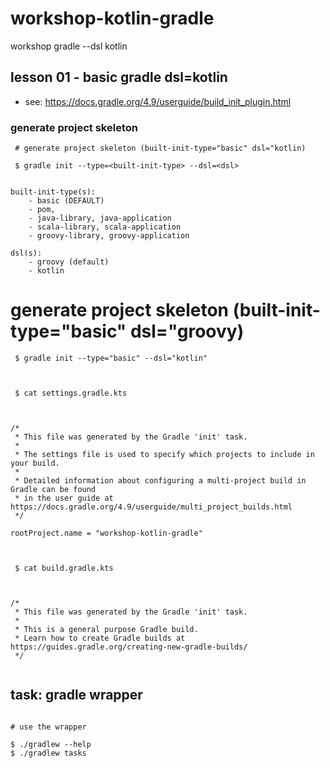 # workshop-kotlin-gradle
workshop gradle --dsl kotlin

## lesson 01 - basic gradle dsl=kotlin

- see: https://docs.gradle.org/4.9/userguide/build_init_plugin.html

  
    
### generate project skeleton

```
 # generate project skeleton (built-init-type="basic" dsl="kotlin)
 
 $ gradle init --type=<built-init-type> --dsl=<dsl>
 
```

```
built-init-type(s): 
    - basic (DEFAULT)
    - pom, 
    - java-library, java-application
    - scala-library, scala-application
    - groovy-library, groovy-application
    
dsl(s):
    - groovy (default)
    - kotlin    
```  


# generate project skeleton (built-init-type="basic" dsl="groovy)
``` 
 $ gradle init --type="basic" --dsl="kotlin"
 
```

```
 
 $ cat settings.gradle.kts
 
```

```

/*
 * This file was generated by the Gradle 'init' task.
 *
 * The settings file is used to specify which projects to include in your build.
 *
 * Detailed information about configuring a multi-project build in Gradle can be found
 * in the user guide at https://docs.gradle.org/4.9/userguide/multi_project_builds.html
 */

rootProject.name = "workshop-kotlin-gradle"
 
```

```
 
 $ cat build.gradle.kts
 
```

```

/*
 * This file was generated by the Gradle 'init' task.
 *
 * This is a general purpose Gradle build.
 * Learn how to create Gradle builds at https://guides.gradle.org/creating-new-gradle-builds/
 */
 
```

## task: gradle wrapper

```

# use the wrapper

$ ./gradlew --help
$ ./gradlew tasks

```